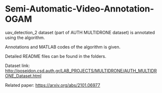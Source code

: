# Semi-Automatic-Video-Annotation-OGAM

uav_detection_2 dataset (part of AUTH MULTIDRONE dataset) is annotated using the algorithm.

Annotations and MATLAB codes of the algorithm is given.

Detailed README files can be found in the folders.

Dataset link: http://poseidon.csd.auth.gr/LAB_PROJECTS/MULTIDRONE/AUTH_MULTIDRONE_Dataset.html

Related paper: https://arxiv.org/abs/2101.06977

